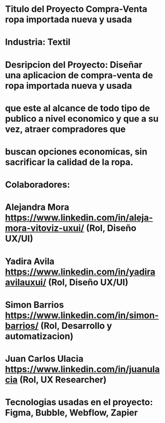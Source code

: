 # Titulo del Proyecto Compra-Venta ropa importada nueva y usada
# Industria: Textil
# Desripcion del Proyecto: Diseñar una aplicacion de compra-venta de ropa importada nueva y usada
# que este al alcance de todo tipo de publico a nivel economico y que a su vez, atraer compradores que 
# buscan opciones economicas, sin sacrificar la calidad de la ropa.
# Colaboradores:
# Alejandra Mora https://www.linkedin.com/in/aleja-mora-vitoviz-uxui/ (Rol, Diseño UX/UI)
# Yadira Avila https://www.linkedin.com/in/yadiraavilauxui/ (Rol, Diseño UX/UI)
# Simon Barrios https://www.linkedin.com/in/simon-barrios/ (Rol, Desarrollo y automatizacion)
# Juan Carlos Ulacia https://www.linkedin.com/in/juanulacia (Rol, UX Researcher)
# Tecnologias usadas en el proyecto: Figma, Bubble, Webflow, Zapier


